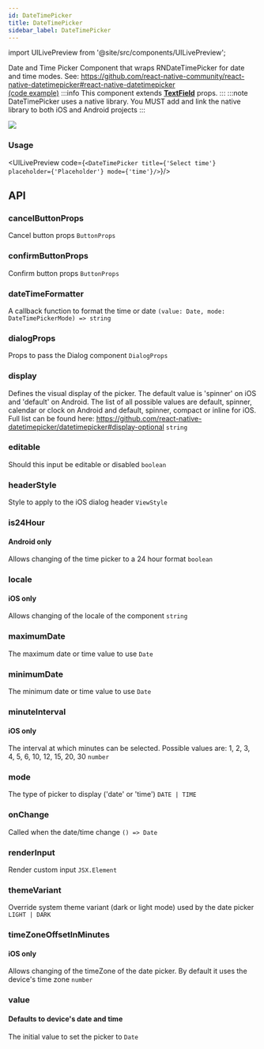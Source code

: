 ```yaml
---
id: DateTimePicker
title: DateTimePicker
sidebar_label: DateTimePicker
---
```


import UILivePreview from '@site/src/components/UILivePreview';

Date and Time Picker Component that wraps RNDateTimePicker for date and time modes. See: https://github.com/react-native-community/react-native-datetimepicker#react-native-datetimepicker  
[(code example)](https://github.com/wix/react-native-ui-lib/blob/master/demo/src/screens/componentScreens/DateTimePickerScreen.tsx)
:::info
This component extends **[TextField](/docs/components/form/TextField)** props.
:::
:::note
DateTimePicker uses a native library. You MUST add and link the native library to both iOS and Android projects
:::
<div style={{display: 'flex', flexDirection: 'row', overflowX: 'auto', maxHeight: '500px', alignItems: 'center'}}><img style={{maxHeight: '420px'}} src={'https://github.com/wix/react-native-ui-lib/blob/master/demo/showcase/DateTimePicker/DateTimePicker_iOS.gif?raw=true, https://github.com/wix/react-native-ui-lib/blob/master/demo/showcase/DateTimePicker/DateTimePicker_Android.gif?raw=true'}/>

</div>

### Usage
<UILivePreview code={`<DateTimePicker title={'Select time'} placeholder={'Placeholder'} mode={'time'}/>`}/>

## API
### cancelButtonProps
Cancel button props
`ButtonProps ` 

### confirmButtonProps
Confirm button props
`ButtonProps ` 

### dateTimeFormatter
A callback function to format the time or date
`(value: Date, mode: DateTimePickerMode) => string ` 

### dialogProps
Props to pass the Dialog component
`DialogProps ` 

### display
Defines the visual display of the picker. The default value is 'spinner' on iOS and 'default' on Android. The list of all possible values are default, spinner, calendar or clock on Android and default, spinner, compact or inline for iOS. Full list can be found here: https://github.com/react-native-datetimepicker/datetimepicker#display-optional
`string ` 

### editable
Should this input be editable or disabled
`boolean ` 

### headerStyle
Style to apply to the iOS dialog header
`ViewStyle ` 

### is24Hour
#### Android only
Allows changing of the time picker to a 24 hour format
`boolean ` 

### locale
#### iOS only
Allows changing of the locale of the component
`string ` 

### maximumDate
The maximum date or time value to use
`Date ` 

### minimumDate
The minimum date or time value to use
`Date ` 

### minuteInterval
#### iOS only
The interval at which minutes can be selected. Possible values are: 1, 2, 3, 4, 5, 6, 10, 12, 15, 20, 30
`number ` 

### mode
The type of picker to display ('date' or 'time')
`DATE | TIME ` 

### onChange
Called when the date/time change
`() => Date ` 

### renderInput
Render custom input
`JSX.Element ` 

### themeVariant
Override system theme variant (dark or light mode) used by the date picker
`LIGHT | DARK ` 

### timeZoneOffsetInMinutes
#### iOS only
Allows changing of the timeZone of the date picker. By default it uses the device's time zone
`number ` 

### value
#### Defaults to device's date and time
The initial value to set the picker to
`Date ` 


